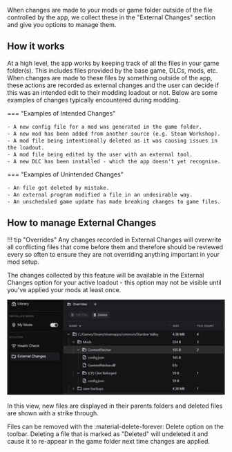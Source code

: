 When changes are made to your mods or game folder outside of the file controlled by the app, we collect these in the "External Changes" section and give you options to manage them.

## How it works
At a high level, the app works by keeping track of all the files in your game folder(s). This includes files provided by the base game, DLCs, mods, etc. When changes are made to these files by something outside of the app, these actions are recorded as external changes and the user can decide if this was an intended edit to their modding loadout or not. Below are some examples of changes typically encountered during modding.

=== "Examples of Intended Changes"

    - A new config file for a mod was generated in the game folder.
    - A new mod has been added from another source (e.g. Steam Workshop).
    - A mod file being intentionally deleted as it was causing issues in the loadout.
    - A mod file being edited by the user with an external tool.
    - A new DLC has been installed - which the app doesn't yet recognise.

=== "Examples of Unintended Changes"

    - An file got deleted by mistake.
    - An external program modified a file in an undesirable way.
    - An unscheduled game update has made breaking changes to game files.


## How to manage External Changes

!!! tip "Overrides"
    Any changes recorded in External Changes will overwrite all conflicting files that come before them and therefore should be reviewed every so often to ensure they are not overriding anything important in your mod setup. 

The changes collected by this feature will be available in the External Changes option for your active loadout - this option may not be visible until you've applied your mods at least once. 

![The External Changes view showing added and removed files.](../images/0.8.2/ExternalChanges.webp)

In this view, new files are displayed in their parents folders and deleted files are shown with a strike through. 

Files can be removed with the :material-delete-forever: Delete option on the toolbar. Deleting a file that is marked as "Deleted" will undeleted it and cause it to re-appear in the game folder next time changes are applied. 
